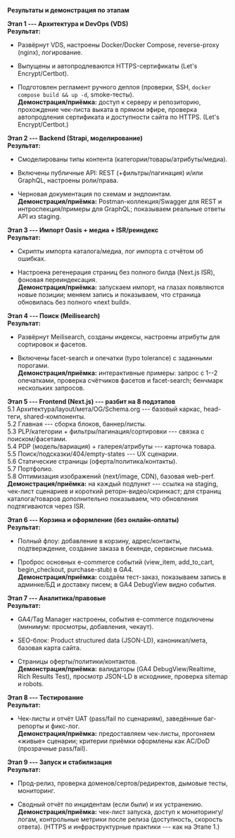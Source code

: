 **Результаты и демонстрация по этапам**

**Этап 1 --- Архитектура и DevOps (VDS)**\
**Результат:**

-   Развёрнут VDS, настроены Docker/Docker Compose, reverse-proxy
    (nginx), логирование.

-   Выпущены и автопродлеваются HTTPS-сертификаты (Let's
    Encrypt/Certbot).

-   Подготовлен регламент ручного деплоя (проверки, SSH, `docker compose build && up -d`, smoke-тесты).\
    **Демонстрация/приёмка:** доступ к серверу и репозиторию, прохождение чек-листа выката в прямом эфире, проверка автопродления
    сертификата и доступности сайта по HTTPS. (Let's Encrypt/Certbot.)

**Этап 2 --- Backend (Strapi, моделирование)**\
**Результат:**

-   Смоделированы типы контента (категории/товары/атрибуты/медиа).

-   Включены публичные API: REST (+фильтры/пагинация) и/или GraphQL,
    настроены роли/права.

-   Черновая документация по схемам и эндпоинтам.\
    **Демонстрация/приёмка:** Postman-коллекция/Swagger для REST и
    интроспекция/примеры для GraphQL; показываем реальные ответы API из
    staging.

**Этап 3 --- Импорт Oasis + медиа + ISR/реиндекс**\
**Результат:**

-   Скрипты импорта каталога/медиа, лог импорта с отчётом об ошибках.

-   Настроена регенерация страниц без полного билда (Next.js ISR),
    фоновая переиндексация.\
    **Демонстрация/приёмка:** запускаем импорт, на глазах появляются
    новые позиции; меняем запись и показываем, что страница обновилась
    без полного «next build».

**Этап 4 --- Поиск (Meilisearch)**\
**Результат:**

-   Развёрнут Meilisearch, созданы индексы, настроены атрибуты для
    сортировок и фасетов.

-   Включены facet-search и опечатки (typo tolerance) с заданными
    порогами.\
    **Демонстрация/приёмка:** интерактивные примеры: запрос с 1--2
    опечатками, проверка счётчиков фасетов и facet-search; бенчмарк
    нескольких запросов.

**Этап 5 --- Frontend (Next.js) --- разбит на 8 подэтапов**\
5.1 Архитектура/layout/мета/OG/Schema.org --- базовый каркас, head-теги,
shared-компоненты.\
5.2 Главная --- сборка блоков, баннер/листы.\
5.3 PLP/категории + фильтры/пагинация/сортировки --- связка с
поиском/фасетами.\
5.4 PDP (модель/вариация) + галерея/атрибуты --- карточка товара.\
5.5 Поиск/подсказки/404/empty-states --- UX сценарии.\
5.6 Статические страницы (оферта/политика/контакты).\
5.7 Портфолио.\
5.8 Оптимизация изображений (next/image, CDN), базовая web-perf.\
**Демонстрация/приёмка:** на каждый подпункт --- ссылка на staging,
чек-лист сценариев и короткий реторн-видео/скринкаст; для страниц
каталога/товаров дополнительно показываем, что обновления подтягиваются
через ISR.

**Этап 6 --- Корзина и оформление (без онлайн-оплаты)**\
**Результат:**

-   Полный флоу: добавление в корзину, адрес/контакты, подтверждение,
    создание заказа в бекенде, сервисные письма.

-   Проброс основных e-commerce событий (view_item, add_to_cart,
    begin_checkout, purchase-stub) в GA4.\
    **Демонстрация/приёмка:** создаём тест-заказ, показываем запись в
    админке/БД и доставку писем; в GA4 DebugView видно события.

**Этап 7 --- Аналитика/правовые**\
**Результат:**

-   GA4/Tag Manager настроены, события e-commerce подключены (минимум:
    просмотры, добавления, чекаут).

-   SEO-блок: Product structured data (JSON-LD), каноникал/мета, базовая
    карта сайта.

-   Страницы оферты/политики/контактов.\
    **Демонстрация/приёмка:** валидаторы (GA4 DebugView/Realtime, Rich
    Results Test), просмотр JSON-LD в исходнике, проверка sitemap и
    robots.

**Этап 8 --- Тестирование**\
**Результат:**

-   Чек-листы и отчёт UAT (pass/fail по сценариям), заведённые
    баг-репорты и фикс-лог.\
    **Демонстрация/приёмка:** предоставляем чек-листы, прогоняем «живые»
    сценарии; критерии приёмки оформлены как AC/DoD (прозрачные
    pass/fail).

**Этап 9 --- Запуск и стабилизация**\
**Результат:**

-   Прод-релиз, проверка доменов/сертов/редиректов, дымовые тесты,
    мониторинг.

-   Сводный отчёт по инцидентам (если были) и их устранению.\
    **Демонстрация/приёмка:** чек-лист запуска, доступ к
    мониторингу/логам, контрольные метрики после релиза (доступность,
    скорость ответа). (HTTPS и инфраструктурные практики --- как на
    Этапе 1.)
